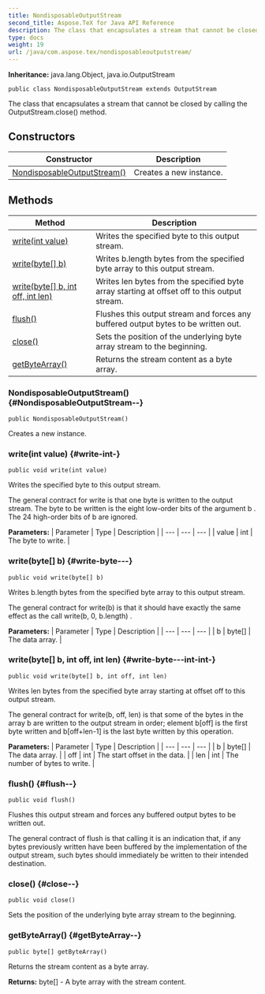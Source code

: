 ```yaml
---
title: NondisposableOutputStream
second_title: Aspose.TeX for Java API Reference
description: The class that encapsulates a stream that cannot be closed by calling the OutputStream.close method.
type: docs
weight: 19
url: /java/com.aspose.tex/nondisposableoutputstream/
---
```

**Inheritance:**
java.lang.Object, java.io.OutputStream
```
public class NondisposableOutputStream extends OutputStream
```

The class that encapsulates a stream that cannot be closed by calling the  OutputStream.close()  method.
## Constructors

| Constructor | Description |
| --- | --- |
| [NondisposableOutputStream()](#NondisposableOutputStream--) | Creates a new instance. |
## Methods

| Method | Description |
| --- | --- |
| [write(int value)](#write-int-) | Writes the specified byte to this output stream. |
| [write(byte[] b)](#write-byte---) | Writes  b.length  bytes from the specified byte array to this output stream. |
| [write(byte[] b, int off, int len)](#write-byte---int-int-) | Writes  len  bytes from the specified byte array starting at offset  off  to this output stream. |
| [flush()](#flush--) | Flushes this output stream and forces any buffered output bytes to be written out. |
| [close()](#close--) | Sets the position of the underlying byte array stream to the beginning. |
| [getByteArray()](#getByteArray--) | Returns the stream content as a byte array. |
### NondisposableOutputStream() {#NondisposableOutputStream--}
```
public NondisposableOutputStream()
```


Creates a new instance.

### write(int value) {#write-int-}
```
public void write(int value)
```


Writes the specified byte to this output stream.

The general contract for  write  is that one byte is written to the output stream. The byte to be written is the eight low-order bits of the argument  b . The  24  high-order bits of  b  are ignored.

**Parameters:**
| Parameter | Type | Description |
| --- | --- | --- |
| value | int | The byte to write. |

### write(byte[] b) {#write-byte---}
```
public void write(byte[] b)
```


Writes  b.length  bytes from the specified byte array to this output stream.

The general contract for  write(b)  is that it should have exactly the same effect as the call  write(b, 0, b.length) .

**Parameters:**
| Parameter | Type | Description |
| --- | --- | --- |
| b | byte[] | The data array. |

### write(byte[] b, int off, int len) {#write-byte---int-int-}
```
public void write(byte[] b, int off, int len)
```


Writes  len  bytes from the specified byte array starting at offset  off  to this output stream.

The general contract for  write(b, off, len)  is that some of the bytes in the array  b  are written to the output stream in order; element  b[off]  is the first byte written and  b[off+len-1]  is the last byte written by this operation.

**Parameters:**
| Parameter | Type | Description |
| --- | --- | --- |
| b | byte[] | The data array. |
| off | int | The start offset in the data. |
| len | int | The number of bytes to write. |

### flush() {#flush--}
```
public void flush()
```


Flushes this output stream and forces any buffered output bytes to be written out.

The general contract of  flush  is that calling it is an indication that, if any bytes previously written have been buffered by the implementation of the output stream, such bytes should immediately be written to their intended destination.

### close() {#close--}
```
public void close()
```


Sets the position of the underlying byte array stream to the beginning.

### getByteArray() {#getByteArray--}
```
public byte[] getByteArray()
```


Returns the stream content as a byte array.

**Returns:**
byte[] - A byte array with the stream content.
